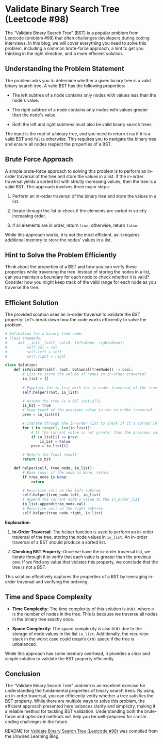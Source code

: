 # Validate Binary Search Tree (Leetcode #98)

The "Validate Binary Search Tree" (BST) is a popular problem from Leetcode (problem #98) that often challenges developers during coding interviews. In this blog, we will cover everything you need to solve this problem, including a common brute-force approach, a hint to get you thinking in the right direction, and a more efficient solution.

## Understanding the Problem Statement

The problem asks you to determine whether a given binary tree is a valid binary search tree. A valid BST has the following properties:

* The left subtree of a node contains only nodes with values less than the node's value.
    
* The right subtree of a node contains only nodes with values greater than the node's value.
    
* Both the left and right subtrees must also be valid binary search trees.
    

The input is the root of a binary tree, and you need to return `true` if it is a valid BST and `false` otherwise. This requires you to navigate the binary tree and ensure all nodes respect the properties of a BST.

## Brute Force Approach

A simple brute-force approach to solving this problem is to perform an in-order traversal of the tree and store the values in a list. If the in-order traversal yields a sorted list with strictly increasing values, then the tree is a valid BST. This approach involves three major steps:

1. Perform an in-order traversal of the binary tree and store the values in a list.
    
2. Iterate through the list to check if the elements are sorted in strictly increasing order.
    
3. If all elements are in order, return `true`; otherwise, return `false`.
    

While this approach works, it is not the most efficient, as it requires additional memory to store the nodes' values in a list.

## Hint to Solve the Problem Efficiently

Think about the properties of a BST and how you can verify these properties while traversing the tree. Instead of storing the nodes in a list, can you maintain a boundary for each node to check whether it is valid? Consider how you might keep track of the valid range for each node as you traverse the tree.

## Efficient Solution

The provided solution uses an in-order traversal to validate the BST property. Let's break down how the code works efficiently to solve the problem.

```python
# Definition for a binary tree node.
# class TreeNode:
#     def __init__(self, val=0, left=None, right=None):
#         self.val = val
#         self.left = left
#         self.right = right

class Solution:
    def isValidBST(self, root: Optional[TreeNode]) -> bool:
        # List to store the values of nodes in in-order traversal
        io_list = []
        
        # Populate the io_list with the in-order traversal of the tree
        self.helper(root, io_list)

        # Assume the tree is a BST initially
        is_bst = True
        # Keep track of the previous value in the in-order traversal
        prev = io_list[0]

        # Iterate through the in-order list to check if it's sorted in increasing order
        for i in range(1, len(io_list)):
            # If the current value is not greater than the previous value, it's not a BST
            if io_list[i] <= prev:
                is_bst = False
            prev = io_list[i]

        # Return the final result
        return is_bst

    def helper(self, tree_node, io_list):
        # Base case: if the node is None, return
        if tree_node is None:
            return

        # Recursive call on the left subtree
        self.helper(tree_node.left, io_list)
        # Append the current node's value to the in_order_list
        io_list.append(tree_node.val)
        # Recursive call on the right subtree
        self.helper(tree_node.right, io_list)
```

**Explanation**:

1. **In-Order Traversal**: The helper function is used to perform an in-order traversal of the tree, storing the node values in `io_list`. An in-order traversal of a BST should produce a sorted list.
    
2. **Checking BST Property**: Once we have the in-order traversal list, we iterate through it to verify that each value is greater than the previous one. If we find any value that violates this property, we conclude that the tree is not a BST.
    

This solution effectively captures the properties of a BST by leveraging in-order traversal and verifying the ordering.

## Time and Space Complexity

* **Time Complexity**: The time complexity of this solution is `O(N)`, where `N` is the number of nodes in the tree. This is because we traverse all nodes in the binary tree exactly once.
    
* **Space Complexity**: The space complexity is also `O(N)` due to the storage of node values in the list `io_list`. Additionally, the recursion stack in the worst case could require `O(N)` space if the tree is unbalanced.
    

While this approach has some memory overhead, it provides a clear and simple solution to validate the BST property efficiently.

## Conclusion

The "Validate Binary Search Tree" problem is an excellent exercise for understanding the fundamental properties of binary search trees. By using an in-order traversal, you can efficiently verify whether a tree satisfies the BST property. While there are multiple ways to solve this problem, the efficient approach presented here balances clarity and simplicity, making it a reliable method for tackling BST validation. Understanding both the brute-force and optimized methods will help you be well-prepared for similar coding challenges in the future.


README for [Validate Binary Search Tree (Leetcode #98)](https://blog.unwiredlearning.com/validate-binary-search-tree) was compiled from the Unwired Learning Blog.